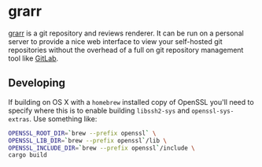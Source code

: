 # grarr

[grarr][] is a git repository and reviews renderer. It can be run on a personal
server to provide a nice web interface to view your self-hosted git repositories
without the overhead of a full on git repository management tool like
[GitLab][].

## Developing

If building on OS X with a `homebrew` installed copy of OpenSSL you'll need to
specify where this is to enable building `libssh2-sys` and `openssl-sys-extras`.
Use something like:

```sh
OPENSSL_ROOT_DIR=`brew --prefix openssl` \
OPENSSL_LIB_DIR=`brew --prefix openssl`/lib \
OPENSSL_INCLUDE_DIR=`brew --prefix openssl`/include \
cargo build
```

[grarr]: https://git.nemo157.com/grarr
[GitLab]: https://gitlab.com
